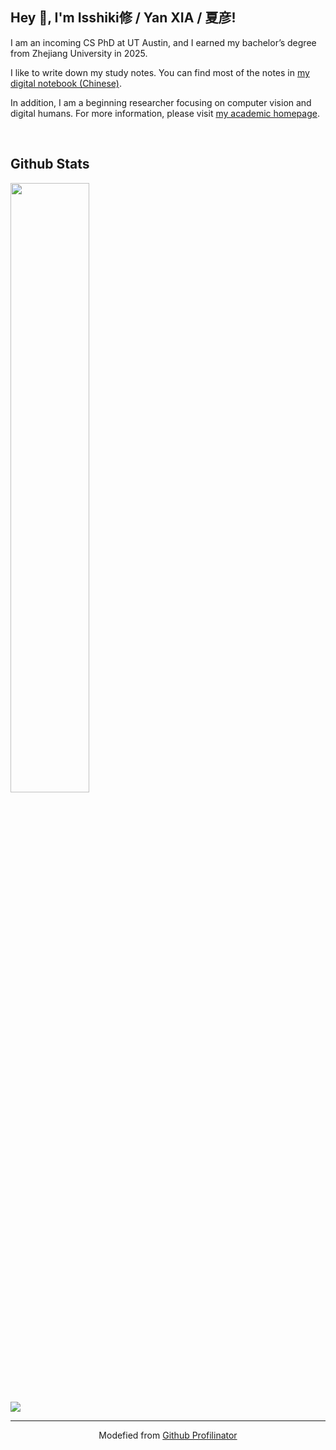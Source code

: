 ## Hey 👋, I'm Isshiki修 / Yan XIA / 夏彦! 

I am an incoming CS PhD at UT Austin, and I earned my bachelor’s degree from Zhejiang University in 2025.

I like to write down my study notes. You can find most of the notes in [my digital notebook (Chinese)](https://note.isshikih.top).

In addition, I am a beginning researcher focusing on computer vision and digital humans. For more information, please visit [my academic homepage](https://scholar.isshikih.top).


<br/>  


## Github Stats  

<div align="left">
    <img src="https://github-readme-stats.vercel.app/api?username=isshikihugh&show_icons=true&count_private=true&hide_border=true&theme=nord" style="width: 50%" />
    <br/>
    <img src="https://komarev.com/ghpvc/?username=isshikihugh&&style=flat-square"/>
</div>

----

<div align="center">Modefied from <a href="https://profilinator.rishav.dev/" target="_blank">Github Profilinator</a></div>
